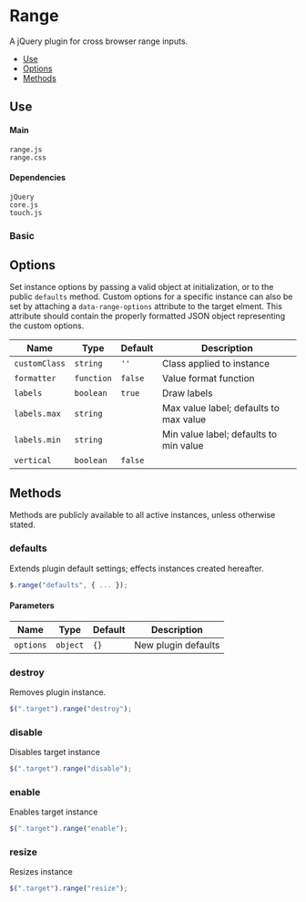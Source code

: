 # Range

A jQuery plugin for cross browser range inputs.

* [Use](#use)
* [Options](#options)
* [Methods](#methods)

## Use 

#### Main

```markup
range.js
range.css
```

#### Dependencies

```markup
jQuery
core.js
touch.js
```

### Basic



## Options

Set instance options by passing a valid object at initialization, or to the public `defaults` method. Custom options for a specific instance can also be set by attaching a `data-range-options` attribute to the target elment. This attribute should contain the properly formatted JSON object representing the custom options.

| Name | Type | Default | Description |
| --- | --- | --- | --- |
| `customClass` | `string` | `''` | Class applied to instance |
| `formatter` | `function` | `false` | Value format function |
| `labels` | `boolean` | `true` | Draw labels |
| `labels.max` | `string` | &nbsp; | Max value label; defaults to max value |
| `labels.min` | `string` | &nbsp; | Min value label; defaults to min value |
| `vertical` | `boolean` | `false` | &nbsp; |

## Methods

Methods are publicly available to all active instances, unless otherwise stated.

### defaults

Extends plugin default settings; effects instances created hereafter.

```javascript
$.range("defaults", { ... });
```

#### Parameters

| Name | Type | Default | Description |
| --- | --- | --- | --- |
| `options` | `object` | `{}` | New plugin defaults |

### destroy

Removes plugin instance.

```javascript
$(".target").range("destroy");
```

### disable

Disables target instance

```javascript
$(".target").range("disable");
```

### enable

Enables target instance

```javascript
$(".target").range("enable");
```

### resize

Resizes instance

```javascript
$(".target").range("resize");
```

